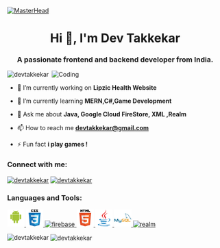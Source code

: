 [![MasterHead](https://i.pinimg.com/originals/d4/63/f2/d463f24b0e1f3f1ce6680d601c97e6a0.gif)](https://github.com/devtakkekar)
<h1 align="center">Hi 👋, I'm Dev Takkekar</h1>
<h3 align="center">A passionate frontend and backend developer from India.</h3>
<img align="right" alt="Coding" width="400" src="https://i.pinimg.com/originals/e4/26/70/e426702edf874b181aced1e2fa5c6cde.gif">

<p align="left"> <img src="https://komarev.com/ghpvc/?username=devtakkekar&label=Profile%20views&color=0e75b6&style=flat" alt="devtakkekar" /> </p>

- 🔭 I’m currently working on **Lipzic Health Website**

- 🌱 I’m currently learning **MERN,C#,Game Development**

- 💬 Ask me about **Java, Google Cloud FireStore, XML ,Realm**

- 📫 How to reach me **devtakkekar@gmail.com**

- ⚡ Fun fact **i play games !**

<h3 align="left">Connect with me:</h3>
<p align="left">
<a href="https://twitter.com/devtakkekar" target="blank"><img align="center" src="https://raw.githubusercontent.com/rahuldkjain/github-profile-readme-generator/master/src/images/icons/Social/twitter.svg" alt="devtakkekar" height="30" width="40" /></a>
<a href="https://instagram.com/devtakkekar" target="blank"><img align="center" src="https://raw.githubusercontent.com/rahuldkjain/github-profile-readme-generator/master/src/images/icons/Social/instagram.svg" alt="devtakkekar" height="30" width="40" /></a>
</p>

<h3 align="left">Languages and Tools:</h3>
<p align="left"> <a href="https://developer.android.com" target="_blank" rel="noreferrer"> <img src="https://raw.githubusercontent.com/devicons/devicon/master/icons/android/android-original-wordmark.svg" alt="android" width="40" height="40"/> </a> <a href="https://www.w3schools.com/css/" target="_blank" rel="noreferrer"> <img src="https://raw.githubusercontent.com/devicons/devicon/master/icons/css3/css3-original-wordmark.svg" alt="css3" width="40" height="40"/> </a> <a href="https://firebase.google.com/" target="_blank" rel="noreferrer"> <img src="https://www.vectorlogo.zone/logos/firebase/firebase-icon.svg" alt="firebase" width="40" height="40"/> </a> <a href="https://www.w3.org/html/" target="_blank" rel="noreferrer"> <img src="https://raw.githubusercontent.com/devicons/devicon/master/icons/html5/html5-original-wordmark.svg" alt="html5" width="40" height="40"/> </a> <a href="https://www.java.com" target="_blank" rel="noreferrer"> <img src="https://raw.githubusercontent.com/devicons/devicon/master/icons/java/java-original.svg" alt="java" width="40" height="40"/> </a> <a href="https://www.mysql.com/" target="_blank" rel="noreferrer"> <img src="https://raw.githubusercontent.com/devicons/devicon/master/icons/mysql/mysql-original-wordmark.svg" alt="mysql" width="40" height="40"/> </a> <a href="https://realm.io/" target="_blank" rel="noreferrer"> <img src="https://raw.githubusercontent.com/bestofjs/bestofjs-webui/8665e8c267a0215f3159df28b33c365198101df5/public/logos/realm.svg" alt="realm" width="40" height="40"/> </a> </p>

<p><img align="left" src="https://github-readme-stats.vercel.app/api/top-langs?username=devtakkekar&show_icons=true&locale=en&layout=compact" alt="devtakkekar" /></p>

<p>&nbsp;<img align="center" src="https://github-readme-stats.vercel.app/api?username=devtakkekar&show_icons=true&locale=en" alt="devtakkekar" /></p>


